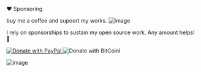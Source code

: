 ❤️ Sponsoring

buy me a coffee and supoort my works.
![image](https://github.com/coffeehacker1337/coffeehacker1337/assets/147696229/6cee6fc8-eb32-4df9-b1d7-64747e7c2102)

I rely on sponsorships to sustain my open source work. Any amount helps! 💚

[
![Donate with PayPal](https://raw.githubusercontent.com/stefan-niedermann/paypal-donate-button/master/paypal-donate-button.png)
](https://www.paypal.com/cgi-bin/webscr?cmd=_s-xclick&hosted_button_id=QT54MSJR6QU8Y)
![Donate with BitCoinl](https://github.com/Ximi1970/Donate/blob/master/bitcoin-donate-black.png)

![image](https://github.com/coffeehacker1337/coffeehacker1337/assets/147696229/fcb73422-4377-4aaa-bbfc-fb1883672ad4)



